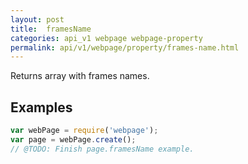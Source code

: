 ```yaml
---
layout: post
title:  framesName
categories: api_v1 webpage webpage-property
permalink: api/v1/webpage/property/frames-name.html
---
```


Returns array with frames names.

## Examples

```javascript
var webPage = require('webpage');
var page = webPage.create();
// @TODO: Finish page.framesName example.
```








